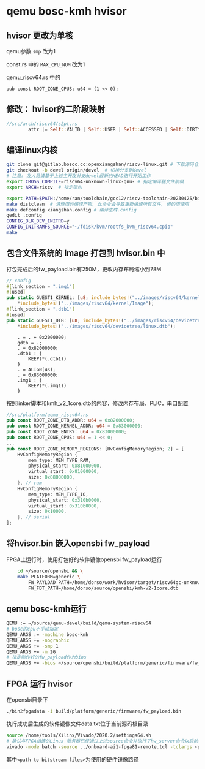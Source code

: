#  qemu bosc-kmh hvisor

## hvisor 更改为单核

qemu参数 `smp` 改为1

const.rs 中的 `MAX_CPU_NUM` 改为1

qemu\_riscv64.rs 中的 

```pub const ROOT_ZONE_CPUS: u64 = (1 << 0);```

## 修改： hvisor的二阶段映射

```rs
//src/arch/riscv64/s2pt.rs
        attr |= Self::VALID | Self::USER | Self::ACCESSED | Self::DIRTY;//stage 2 page table must user
```

## 编译linux内核

```bash
git clone git@gitlab.bosoc.cc:openxiangshan/riscv-linux.git	# 下载源码仓库
git checkout -b devel origin/devel	# 切换分支到devel
# 注意: 发人员请基于上述主开发分支devel最新的HEAD进行开始工作
export CROSS_COMPILE=riscv64-unknown-linux-gnu-	# 指定编译器文件前缀
export ARCH=riscv  # 指定架构

export PATH=$PATH:/home/ran/toolchain/gcc12/riscv-toolchain-20230425/bin # 工具链路径  
make distclean	# 清理旧的编译产物, 此命令会导致重新编译所有文件, 请酌情使用
make defconfig xiangshan.config # 编译生成.config
gedit .config
CONFIG_BLK_DEV_INITRD=y
CONFIG_INITRAMFS_SOURCE="~/fdisk/kvm/rootfs_kvm_riscv64.cpio"
make
```
## 包含文件系统的 Image 打包到 hvisor.bin 中​

打包完成后的fw\_payload.bin有250M，更改内存布局缩小到78M

```rs
// config
#[link_section = ".img1"]
#[used]
pub static GUEST1_KERNEL: [u8; include_bytes!("../images/riscv64/kernel/Image").len()] =
    *include_bytes!("../images/riscv64/kernel/Image");
#[link_section = ".dtb1"]
#[used]
pub static GUEST1_DTB: [u8; include_bytes!("../images/riscv64/devicetree/linux.dtb").len()] =
    *include_bytes!("../images/riscv64/devicetree/linux.dtb");
```

```ld
    . = . + 0x2000000;
    gdtb = .;
    . = 0x82000000;
    .dtb1 : {
        KEEP(*(.dtb1))
    }
    . = ALIGN(4K);
    . = 0x83000000;
    .img1 : {
        KEEP(*(.img1))
    }
```

按照linker脚本和kmh_v2_1core.dtb的内容，修改内存布局，PLIC，串口配置

```rs
//src/platform/qemu_riscv64.rs
pub const ROOT_ZONE_DTB_ADDR: u64 = 0x82000000;
pub const ROOT_ZONE_KERNEL_ADDR: u64 = 0x83000000;
pub const ROOT_ZONE_ENTRY: u64 = 0x83000000;
pub const ROOT_ZONE_CPUS: u64 = 1 << 0;
...
pub const ROOT_ZONE_MEMORY_REGIONS: [HvConfigMemoryRegion; 2] = [
    HvConfigMemoryRegion {
        mem_type: MEM_TYPE_RAM,
        physical_start: 0x81000000,
        virtual_start: 0x81000000,
        size: 0x08000000,
    }, // ram
    HvConfigMemoryRegion {
        mem_type: MEM_TYPE_IO,
        physical_start: 0x310b0000,
        virtual_start: 0x310b0000,
        size: 0x10000,
    }, // serial
];
```


## 将hvisor.bin 嵌入opensbi fw\_payload

FPGA上运行时，使用打包好的软件镜像opensbi fw\_payload运行

```bash
	cd ~/source/opensbi && \
	make PLATFORM=generic \
    	FW_PAYLOAD_PATH=/home/dorso/work/hvisor/target/riscv64gc-unknown-none-elf/debug/hvisor.bin \
		FW_FDT_PATH=/home/dorso/source/opensbi/kmh-v2-1core.dtb
```

## qemu bosc-kmh运行

```bash
QEMU := ~/source/qemu-devel/build/qemu-system-riscv64
# bosc的cpu不手动指定
QEMU_ARGS := -machine bosc-kmh
QEMU_ARGS += -nographic
QEMU_ARGS += -smp 1
QEMU_ARGS += -m 2G
# 指定制作好的fw_payload作为bios
QEMU_ARGS += -bios ~/source/opensbi/build/platform/generic/firmware/fw_payload.elf
```

## FPGA 运行 hvisor

在opensbi目录下

```bash
./bin2fpgadata -i build/platform/generic/firmware/fw_payload.bin
```

执行成功后生成的软件镜像文件data.txt位于当前源码根目录


```bash
source /home/tools/Xilinx/Vivado/2020.2/settings64.sh
# 确认与FPGA相连的Linux 服务器已经通过上述source命令并执行了hw_server命令以启动相关服务, 然后本x86_64 Linux 电脑将使用下述命令中tcl脚本与后台服务器建立通信
vivado -mode batch -source ../onboard-ai1-fpga81-remote.tcl -tclargs <path to bitstream files>/  ./data.txt
```

其中`<path to bitstream files>`为使用的硬件镜像路径
